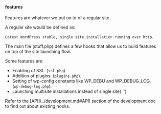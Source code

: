 #### features

Features are whatever we put on to of a regular site.

A regular site would be defined as:

`Latest WordPress stable, single site installation running over http`.

The main file (stuff.php) defines a few hooks that allow us to build features on top of the site launching flow.

Some features are:

- Enabling of SSL.  (`ssl.php`).
- Addition of plugins.  (`plugins.php`).
- Setting of wp-config constants like WP_DEBU and WP_DEBUG_LOG.  (`wp-debug-log.php`).
- Launching multisite installations instead of single site( '')

Refer to the [API](../development.md#API] section of the development doc to find out about existing hooks.
